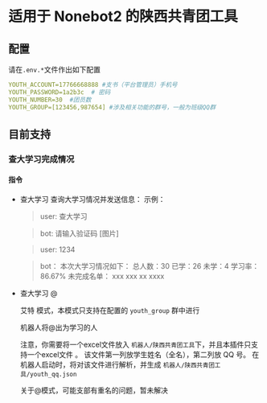 # 适用于 Nonebot2 的陕西共青团工具

## 配置

请在`.env.*`文件作出如下配置

```yml
YOUTH_ACCOUNT=17766668888 #支书（平台管理员）手机号
YOUTH_PASSWORD=1a2b3c  # 密码
YOUTH_NUMBER=30  #团员数
YOUTH_GROUP=[123456,987654] #涉及相关功能的群号，一般为班级QQ群
```

## 目前支持

### 查大学习完成情况

#### 指令

- 查大学习
  查询大学习情况并发送信息：
  示例：

  > user:   查大学习
  >

  > bot:  请输入验证码 [图片]
  >

  > user: 1234
  >

  > bot：
  > 本次大学习情况如下：
  > 总人数：30
  > 已学：26
  > 未学：4
  > 学习率：86.67%
  > 未完成名单：
  > xxx
  > xxx
  > xx
  > xxxx
  >
- 查大学习 @

  艾特 模式，本模式只支持在配置的 `youth_group` 群中进行

  机器人将@出为学习的人

  注意，你需要将一个excel文件放入 `机器人/陕西共青团工具`下，并且本插件只支持一个excel文件 。
  该文件第一列放学生姓名（全名），第二列放 QQ 号。
  在 机器人启动时，将对该文件进行解析，并生成 `机器人/陕西共青团工具/youth_qq.json`

  关于@模式，可能支部有重名的问题，暂未解决
